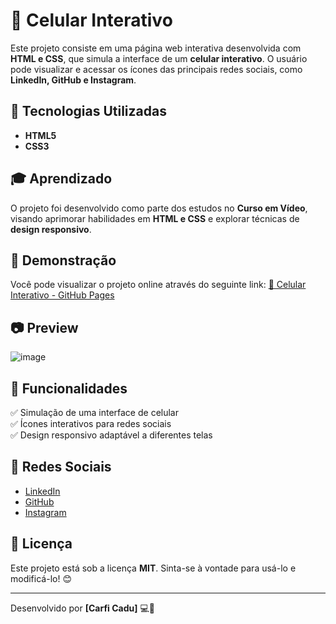 # 📱 Celular Interativo

Este projeto consiste em uma página web interativa desenvolvida com **HTML e CSS**, que simula a interface de um **celular interativo**. O usuário pode visualizar e acessar os ícones das principais redes sociais, como **LinkedIn, GitHub e Instagram**.

## 🚀 Tecnologias Utilizadas
- **HTML5**
- **CSS3**

## 🎓 Aprendizado
O projeto foi desenvolvido como parte dos estudos no **Curso em Vídeo**, visando aprimorar habilidades em **HTML e CSS** e explorar técnicas de **design responsivo**.

## 🔗 Demonstração
Você pode visualizar o projeto online através do seguinte link:
[🔗 Celular Interativo - GitHub Pages]()

## 📷 Preview
![image](https://github.com/user-attachments/assets/5ff0be9a-07da-4932-9a2d-404c7a4b6c73)


## 📌 Funcionalidades
✅ Simulação de uma interface de celular <br>
✅ Ícones interativos para redes sociais <br>
✅ Design responsivo adaptável a diferentes telas <br>

## 🔗 Redes Sociais
- [LinkedIn](https://www.linkedin.com/in/carlos-eduardo-carfi-1994032ab/)
- [GitHub](https://github.com/CaduCarfi)
- [Instagram](https://www.instagram.com/carficadu/)


## 📄 Licença
Este projeto está sob a licença **MIT**. Sinta-se à vontade para usá-lo e modificá-lo! 😊

---
Desenvolvido por **[Carfi Cadu]** 💻🚀

